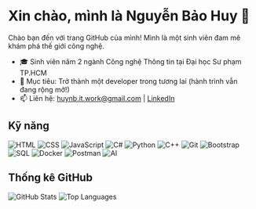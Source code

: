 # Xin chào, mình là Nguyễn Bảo Huy 👋
Chào bạn đến với trang GitHub của mình! Mình là một sinh viên đam mê khám phá thế giới công nghệ.  
- 🎓 Sinh viên năm 2 ngành Công nghệ Thông tin tại Đại học Sư phạm TP.HCM  
- 🌱 Mục tiêu: Trở thành một developer trong tương lai (hành trình vẫn đang rộng mở!)  
- 📫 Liên hệ: [huynb.it.work@gmail.com](mailto:huynb.it.work@gmail.com) | [LinkedIn](https://www.linkedin.com/in/nguyen-huy-a0aa692a3/)  

## Kỹ năng
![HTML](https://img.shields.io/badge/-HTML-E34F26?style=flat&logo=html5&logoColor=white) ![CSS](https://img.shields.io/badge/-CSS-1572B6?style=flat&logo=css3&logoColor=white) ![JavaScript](https://img.shields.io/badge/-JavaScript-F7DF1E?style=flat&logo=javascript&logoColor=black)  ![C#](https://img.shields.io/badge/-C%23-239120?style=flat&logo=c-sharp&logoColor=white) ![Python](https://img.shields.io/badge/-Python-3776AB?style=flat&logo=python&logoColor=white) ![C++](https://img.shields.io/badge/-C%2B%2B-00599C?style=flat&logo=c%2B%2B&logoColor=white) ![Git](https://img.shields.io/badge/-Git-F05032?style=flat&logo=git&logoColor=white) ![Bootstrap](https://img.shields.io/badge/-Bootstrap-7952B3?style=flat&logo=bootstrap&logoColor=white)
![SQL](https://img.shields.io/badge/-SQL-4479A1?style=flat&logo=postgresql&logoColor=white)  ![Docker](https://img.shields.io/badge/-Docker-2496ED?style=flat&logo=docker&logoColor=white) ![Postman](https://img.shields.io/badge/-Postman-FF6C37?style=flat&logo=postman&logoColor=white) ![AI](https://img.shields.io/badge/-AI-00C4B4?style=flat&logo=tensorflow&logoColor=white)

## Thống kê GitHub
![GitHub Stats](https://github-readme-stats.vercel.app/api?username=NguyenBaoHuy05&show_icons=true&theme=dracula)
![Top Languages](https://github-readme-stats.vercel.app/api/top-langs/?username=NguyenBaoHuy05&layout=compact&theme=dracula)
